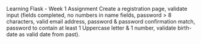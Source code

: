 Learning Flask - Week 1 Assignment 
Create a registration page, validate input (fields completed, no numbers in name fields, password > 8 characters, valid email address, password & password confirmation match, password to contain at least 1 Uppercase letter & 1 number, validate birth-date as valid date from past).